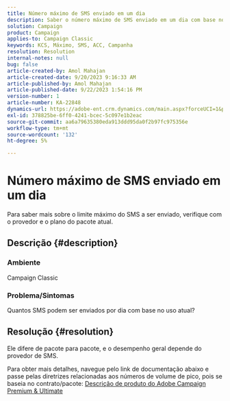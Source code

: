 ```yaml
---
title: Número máximo de SMS enviado em um dia
description: Saber o número máximo de SMS enviado em um dia com base no uso atual. Verifique o pacote/contrato.
solution: Campaign
product: Campaign
applies-to: Campaign Classic
keywords: KCS, Máximo, SMS, ACC, Campanha
resolution: Resolution
internal-notes: null
bug: false
article-created-by: Amol Mahajan
article-created-date: 9/20/2023 9:16:33 AM
article-published-by: Amol Mahajan
article-published-date: 9/22/2023 1:54:16 PM
version-number: 1
article-number: KA-22848
dynamics-url: https://adobe-ent.crm.dynamics.com/main.aspx?forceUCI=1&pagetype=entityrecord&etn=knowledgearticle&id=da35ed5d-9657-ee11-be6f-6045bd0061cb
exl-id: 378825be-6ff0-4241-bcec-5c097e1b2eac
source-git-commit: aa6a79635380eda913ddd95da0f2b97fc975356e
workflow-type: tm+mt
source-wordcount: '132'
ht-degree: 5%

---
```


# Número máximo de SMS enviado em um dia


Para saber mais sobre o limite máximo do SMS a ser enviado, verifique com o provedor e o plano do pacote atual.

## Descrição {#description}


### <b>Ambiente</b>

Campaign Classic



### <b>Problema/Sintomas</b>

Quantos SMS podem ser enviados por dia com base no uso atual?


## Resolução {#resolution}


Ele difere de pacote para pacote, e o desempenho geral depende do provedor de SMS.

Para obter mais detalhes, navegue pelo link de documentação abaixo e passe pelas diretrizes relacionadas aos números de volume de pico, pois se baseia no contrato/pacote:
[Descrição de produto do Adobe Campaign Premium &amp; Ultimate](https://helpx.adobe.com/legal/product-descriptions/campaign.html)
